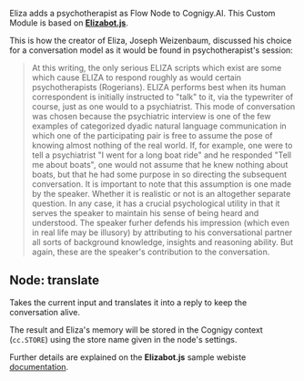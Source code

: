 Eliza adds a psychotherapist as Flow Node to Cognigy.AI. This Custom Module is based on [**Elizabot.js**](https://www.masswerk.at/elizabot/).

This is how the creator of Eliza, Joseph Weizenbaum, discussed his choice for a conversation model as it would be found in psychotherapist's session:

> At this writing, the only serious ELIZA scripts which exist are some which cause ELIZA to respond roughly as would certain psychotherapists (Rogerians). ELIZA performs best when its human correspondent is initially instructed to "talk" to it, via the typewriter of course, just as one would to a psychiatrist. This mode of conversation was chosen because the psychiatric interview is one of the few examples of categorized dyadic natural language communication in which one of the participating pair is free to assume the pose of knowing almost nothing of the real world. If, for example, one were to tell a psychiatrist "I went for a long boat ride" and he responded "Tell me about boats", one would not assume that he knew nothing about boats, but that he had some purpose in so directing the subsequent conversation. It is important to note that this assumption is one made by the speaker. Whether it is realistic or not is an altogether separate question. In any case, it has a crucial psychological utility in that it serves the speaker to maintain his sense of being heard and understood. The speaker furher defends his impression (which even in real life may be illusory) by attributing to his conversational partner all sorts of background knowledge, insights and reasoning ability. But again, these are the speaker's contribution to the conversation.

## Node: translate

Takes the current input and translates it into a reply to keep the conversation alive.

The result and Eliza's memory will be stored in the Cognigy context (`cc.STORE`) using the store name given in the node's settings.

Further details are explained on the **Elizabot.js** sample webiste [documentation](https://www.masswerk.at/elizabot/).